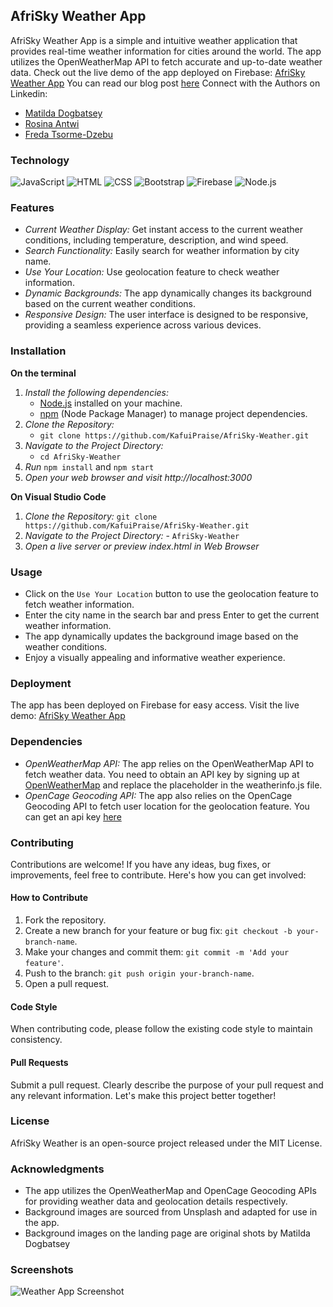 ## AfriSky Weather App

AfriSky Weather App is a simple and intuitive weather application that provides real-time weather information for cities around the world. The app utilizes the OpenWeatherMap API to fetch accurate and up-to-date weather data.
Check out the live demo of the app deployed on Firebase: [AfriSky Weather App](https://skyweather002.web.app)
You can read our blog post [here](https://medium.com/@rosinaantwi96/navigating-weather-wonders-the-afrisky-weather-app-journey-d4570c379f22 )
Connect with the Authors on Linkedin:
- [Matilda Dogbatsey](https://www.linkedin.com/in/matilda-dogbatsey)
- [Rosina Antwi](https://www.linkedin.com/in/rosina-antwi-61a130271) 
- [Freda Tsorme-Dzebu](www.linkedin.com/in/freda-tsorme-dzebu-1498b0a7) 

### Technology
![JavaScript](https://img.shields.io/badge/JavaScript-323330?style=for-the-badge&logo=javascript&logoWidth=40)
![HTML](https://img.shields.io/badge/HTML-323330?style=for-the-badge&logo=html&logoWidth=40)
![CSS](https://img.shields.io/badge/CSS-323330?style=for-the-badge&logo=css&logoWidth=40)
![Bootstrap](https://img.shields.io/badge/Bootstrap-323330?style=for-the-badge&logo=bootstrap&logoWidth=40)
![Firebase](https://img.shields.io/badge/Firebase-323330?style=for-the-badge&logo=firebase&logoWidth=40)
![Node.js](https://img.shields.io/badge/Node.js-323330?style=for-the-badge&logo=node.js&logoWidth=40)

### Features
- *Current Weather Display:* Get instant access to the current weather conditions, including temperature, description, and wind speed.
- *Search Functionality:* Easily search for weather information by city name.
- *Use Your Location:* Use geolocation feature to check weather information.
- *Dynamic Backgrounds:* The app dynamically changes its background based on the current weather conditions.
- *Responsive Design:* The user interface is designed to be responsive, providing a seamless experience across various devices.

### Installation
**On the terminal**
 1. *Install the following dependencies:*
       - [Node.js](https://nodejs.org/) installed on your machine.
       - [npm](https://www.npmjs.com/) (Node Package Manager) to manage project    dependencies.
 2. *Clone the Repository:*
       - `git clone https://github.com/KafuiPraise/AfriSky-Weather.git`
 3. *Navigate to the Project Directory:*
      - `cd AfriSky-Weather`
 4. *Run* `npm install` and `npm start`
 6. *Open your web browser and visit http://localhost:3000*

**On Visual Studio Code**
  1. *Clone the Repository:*
        `git clone https://github.com/KafuiPraise/AfriSky-Weather.git`
  2. *Navigate to the Project Directory:*
         - `AfriSky-Weather`
  3. *Open a live server or preview index.html in Web Browser* 

### Usage
- Click on the `Use Your Location` button to use the geolocation feature to fetch weather information. 
- Enter the city name in the search bar and press Enter to get the current weather information.
- The app dynamically updates the background image based on the weather conditions.
- Enjoy a visually appealing and informative weather experience.

### Deployment

The app has been deployed on Firebase for easy access. Visit the live demo: [AfriSky Weather App](https://skyweather002.web.app)

### Dependencies

- *OpenWeatherMap API:* The app relies on the OpenWeatherMap API to fetch weather data. You need to obtain an API key by signing up at [OpenWeatherMap](https://openweathermap.org/) and replace the placeholder in the weatherinfo.js file.
- *OpenCage Geocoding API:* The app also relies on the OpenCage Geocoding API to fetch user location for the geolocation feature. You can get an api key [here](https://opencagedata.com/)

### Contributing

Contributions are welcome! If you have any ideas, bug fixes, or improvements, feel free to contribute. Here's how you can get involved:

#### How to Contribute
1. Fork the repository.
2. Create a new branch for your feature or bug fix: `git checkout -b your-branch-name`.
3. Make your changes and commit them: `git commit -m 'Add your feature'`.
4. Push to the branch: `git push origin your-branch-name`.
5. Open a pull request.

#### Code Style
When contributing code, please follow the existing code style to maintain consistency.

#### Pull Requests
Submit a pull request. Clearly describe the purpose of your pull request and any relevant information.
Let's make this project better together!

### License
AfriSky Weather is an open-source project released under the MIT License.

### Acknowledgments
- The app utilizes the OpenWeatherMap and OpenCage Geocoding APIs for providing weather data and geolocation details respectively.
- Background images are sourced from Unsplash and adapted for use in the app.
- Background images on the landing page are original shots by Matilda Dogbatsey

### Screenshots
![Weather App Screenshot](/screenshots/weather-app-screenshot.png)
